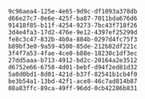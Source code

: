 
                9c96aea4-125e-4e65-9d9c-df1093a378db
                d66e27c7-0e6e-425f-ba87-7011bda676d6
                91418f85-b11f-4254-9273-7bc43f718f26
                3d4e4fa3-17d2-476e-9e12-4397ef25299d
                fe8c3c47-832b-4b0a-884b-0297d4fc75f3
                b89bf3e0-9a59-4500-85de-212b82df221c
                3f4f7a53-4fae-4ce0-b88e-18230c1df3ec
                27dd5aaa-b713-4912-bd2c-20164a2e3512
                d6752e66-6758-4d01-bebf-d94f2ed81d32
                5a0d0bd1-8d01-421d-b37f-82541b1cb4f0
                be3b54a1-13bd-42f1-ace8-46c7ad814b87
                08a83ffc-89ca-49ff-96dd-0cb42286b831
                